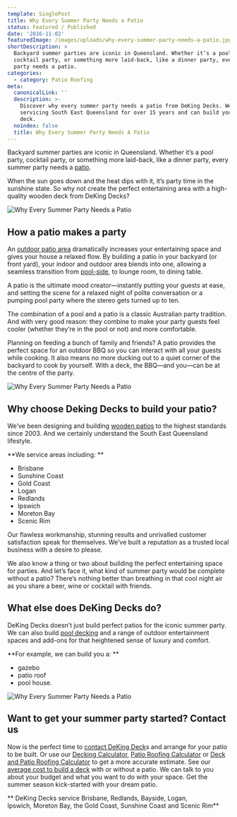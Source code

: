 ```yaml
---
template: SinglePost
title: Why Every Summer Party Needs a Patio
status: Featured / Published
date: '2016-11-02'
featuredImage: /images/uploads/why-every-summer-party-needs-a-patio.jpg
shortDescription: >
  Backyard summer parties are iconic in Queensland. Whether it’s a pool party,
  cocktail party, or something more laid-back, like a dinner party, every summer
  party needs a patio.
categories:
  - category: Patio Roofing
meta:
  canonicalLink: ''
  description: >-
    Discover why every summer party needs a patio from DeKing Decks. We've been
    servicing South East Queensland for over 15 years and can build your dream
    deck.
  noindex: false
  title: Why Every Summer Party Needs A Patio
---
```

Backyard summer parties are iconic in Queensland. Whether it’s a pool party, cocktail party, or something more laid-back, like a dinner party, every summer party needs a [patio](https://www.dekingdecks.com.au/patio-builders-brisbane/).

When the sun goes down and the heat dips with it, it’s party time in the sunshine state. So why not create the perfect entertaining area with a high-quality wooden deck from DeKing Decks?

![Why Every Summer Party Needs a Patio](/images/uploads/why-every-summer-party-needs-a-patio.jpg)

## How a patio makes a party

An [outdoor patio area](https://www.dekingdecks.com.au/patio-builders-brisbane/) dramatically increases your entertaining space and gives your house a relaxed flow. By building a patio in your backyard (or front yard), your indoor and outdoor area blends into one, allowing a seamless transition from [pool-side](https://www.dekingdecks.com.au/pool-decking-australia/), to lounge room, to dining table.

A patio is the ultimate mood creator—instantly putting your guests at ease, and setting the scene for a relaxed night of polite conversation or a pumping pool party where the stereo gets turned up to ten.

The combination of a pool and a patio is a classic Australian party tradition. And with very good reason: they combine to make your party guests feel cooler (whether they’re in the pool or not) and more comfortable.

Planning on feeding a bunch of family and friends? A patio provides the perfect space for an outdoor BBQ so you can interact with all your guests while cooking. It also means no more ducking out to a quiet corner of the backyard to cook by yourself. With a deck, the BBQ—and you—can be at the centre of the party.



![Why Every Summer Party Needs a Patio](/images/uploads/gable-clearspan-04.jpg)

## Why choose Deking Decks to build your patio?

We’ve been designing and building [wooden patios](https://www.dekingdecks.com.au/patio-builders-brisbane/) to the highest standards since 2003. And we certainly understand the South East Queensland lifestyle.

**We service areas including:**

* Brisbane
* Sunshine Coast
* Gold Coast
* Logan
* Redlands
* Ipswich
* Moreton Bay
* Scenic Rim

Our flawless workmanship, stunning results and unrivalled customer satisfaction speak for themselves. We’ve built a reputation as a trusted local business with a desire to please.

We also know a thing or two about building the perfect entertaining space for parties. And let’s face it, what kind of summer party would be complete without a patio? There’s nothing better than breathing in that cool night air as you share a beer, wine or cocktail with friends.

## What else does DeKing Decks do?

DeKing Decks doesn’t just build perfect patios for the iconic summer party. We can also build [pool decking](https://www.dekingdecks.com.au/pool-decking-australia/) and a range of outdoor entertainment spaces and add-ons for that heightened sense of luxury and comfort.

**For example, we can build you a:**

* gazebo
* patio roof
* pool house.

![Why Every Summer Party Needs a Patio](/images/uploads/patio-roofing-options-how-to-choose-the-right-patio-roof-and-why-they’re-always-a-good-option-deking.jpg)

## Want to get your summer party started? Contact us

Now is the perfect time to [contact DeKing Deck](https://www.dekingdecks.com.au/contact-us/)s and arrange for your patio to be built. Or use our [Decking Calculator](https://www.dekingdecks.com.au/decking-calculator), [Patio Roofing Calculator](https://www.dekingdecks.com.au/patio-calculator/) or [Deck and Patio Roofing Calculator](https://www.dekingdecks.com.au/deck-and-roofing-calculator) to get a more accurate estimate. See our [average cost to build a deck](https://www.dekingdecks.com.au/price-guide/) with or without a patio. We can talk to you about your budget and what you want to do with your space. Get the summer season kick-started with your dream patio.

**DeKing Decks service Brisbane, Redlands, Bayside, Logan, Ipswich, Moreton Bay, the Gold Coast, Sunshine Coast and Scenic Rim**
